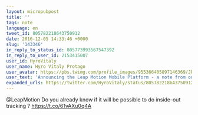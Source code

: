 ```yaml
---
layout: micropubpost
title: ''
tags: note
language: en
tweet_id: 805782218643750912
date: 2016-12-05 14:33:46 +0000
slug: '143346'
in_reply_to_status_id: 805773993567547392
in_reply_to_user_id: 2153415007
user_id: HyroVitaly
user_name: Hyro Vitaly Protago
user_avatar: https://pbs.twimg.com/profile_images/955366405897146369/JkULUUC4.jpg
user_text: 'Announcing the Leap Motion Mobile Platform - a note from our CTO David Holz on meeting the needs of <a href="/hashtag/MobileVR?src=hash" data-query-source="hashtag_click" class="twitter-hashtag pretty-link js-nav" dir="ltr"><s>#</s><b>MobileVR</b></a>: <a href="https://t.co/bkpGwF9tER" rel="nofollow noopener" dir="ltr" data-expanded-url="http://bit.ly/lmmobilevr" class="twitter-timeline-link" target="_blank" title="http://bit.ly/lmmobilevr"><span class="tco-ellipsis"></span><span class="invisible">http://</span><span class="js-display-url">bit.ly/lmmobilevr</span><span class="invisible"></span><span class="tco-ellipsis"><span class="invisible"> </span></span></a> <a href="/hashtag/VR?src=hash" data-query-source="hashtag_click" class="twitter-hashtag pretty-link js-nav" dir="ltr"><s>#</s><b>VR</b></a><a href="https://t.co/vmZCRbuoYS" class="twitter-timeline-link u-hidden" data-pre-embedded="true" dir="ltr">pic.twitter.com/vmZCRbuoYS</a>'
expanded_urls: https://twitter.com/HyroVitaly/status/805782218643750912/photo/1
---
```

@LeapMotion Do you already know if it will be possible to do inside-out tracking ? https://t.co/61vAXu0q4A
